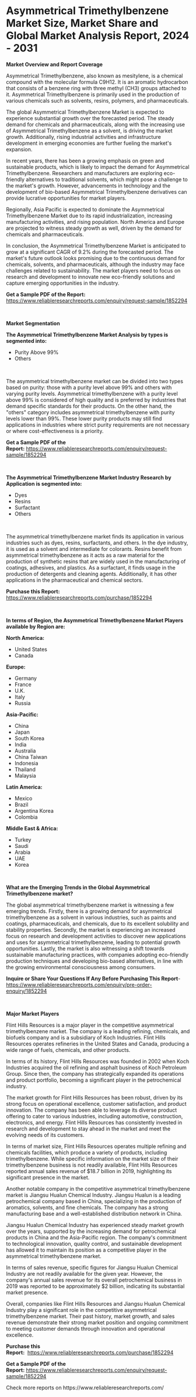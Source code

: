 <p><h1>Asymmetrical Trimethylbenzene Market Size, Market Share and Global Market Analysis Report, 2024 - 2031</h1></p><p><strong>Market Overview and Report Coverage</strong></p>
<p><p>Asymmetrical Trimethylbenzene, also known as mesitylene, is a chemical compound with the molecular formula C9H12. It is an aromatic hydrocarbon that consists of a benzene ring with three methyl (CH3) groups attached to it. Asymmetrical Trimethylbenzene is primarily used in the production of various chemicals such as solvents, resins, polymers, and pharmaceuticals.</p><p>The global Asymmetrical Trimethylbenzene Market is expected to experience substantial growth over the forecasted period. The steady demand for chemicals and pharmaceuticals, along with the increasing use of Asymmetrical Trimethylbenzene as a solvent, is driving the market growth. Additionally, rising industrial activities and infrastructure development in emerging economies are further fueling the market's expansion.</p><p>In recent years, there has been a growing emphasis on green and sustainable products, which is likely to impact the demand for Asymmetrical Trimethylbenzene. Researchers and manufacturers are exploring eco-friendly alternatives to traditional solvents, which might pose a challenge to the market's growth. However, advancements in technology and the development of bio-based Asymmetrical Trimethylbenzene derivatives can provide lucrative opportunities for market players.</p><p>Regionally, Asia Pacific is expected to dominate the Asymmetrical Trimethylbenzene Market due to its rapid industrialization, increasing manufacturing activities, and rising population. North America and Europe are projected to witness steady growth as well, driven by the demand for chemicals and pharmaceuticals.</p><p>In conclusion, the Asymmetrical Trimethylbenzene Market is anticipated to grow at a significant CAGR of 9.2% during the forecasted period. The market's future outlook looks promising due to the continuous demand for chemicals, solvents, and pharmaceuticals, although the industry may face challenges related to sustainability. The market players need to focus on research and development to innovate new eco-friendly solutions and capture emerging opportunities in the industry.</p></p>
<p><strong>Get a Sample PDF of the Report:</strong> <a href="https://www.reliableresearchreports.com/enquiry/request-sample/1852294">https://www.reliableresearchreports.com/enquiry/request-sample/1852294</a></p>
<p>&nbsp;</p>
<p><strong>Market Segmentation</strong></p>
<p><strong>The Asymmetrical Trimethylbenzene Market Analysis by types is segmented into:</strong></p>
<p><ul><li>Purity Above 99%</li><li>Others</li></ul></p>
<p>&nbsp;</p>
<p><p>The asymmetrical trimethylbenzene market can be divided into two types based on purity: those with a purity level above 99% and others with varying purity levels. Asymmetrical trimethylbenzene with a purity level above 99% is considered of high quality and is preferred by industries that demand specific standards for their products. On the other hand, the "others" category includes asymmetrical trimethylbenzene with purity levels lower than 99%. These lower purity products may still find applications in industries where strict purity requirements are not necessary or where cost-effectiveness is a priority.</p></p>
<p><strong>Get a Sample PDF of the Report:</strong>&nbsp;<a href="https://www.reliableresearchreports.com/enquiry/request-sample/1852294">https://www.reliableresearchreports.com/enquiry/request-sample/1852294</a></p>
<p>&nbsp;</p>
<p><strong>The Asymmetrical Trimethylbenzene Market Industry Research by Application is segmented into:</strong></p>
<p><ul><li>Dyes</li><li>Resins</li><li>Surfactant</li><li>Others</li></ul></p>
<p>&nbsp;</p>
<p><p>The asymmetrical trimethylbenzene market finds its application in various industries such as dyes, resins, surfactants, and others. In the dye industry, it is used as a solvent and intermediate for colorants. Resins benefit from asymmetrical trimethylbenzene as it acts as a raw material for the production of synthetic resins that are widely used in the manufacturing of coatings, adhesives, and plastics. As a surfactant, it finds usage in the production of detergents and cleaning agents. Additionally, it has other applications in the pharmaceutical and chemical sectors.</p></p>
<p><strong>Purchase this Report:</strong>&nbsp; <a href="https://www.reliableresearchreports.com/purchase/1852294">https://www.reliableresearchreports.com/purchase/1852294</a></p>
<p>&nbsp;</p>
<p><strong>In terms of Region, the Asymmetrical Trimethylbenzene Market Players available by Region are:</strong></p>
<p>
    <p> <strong> North America: </strong>
        <ul>
            <li>United States</li>
            <li>Canada</li>
        </ul>
        </p> 
    <p> <strong> Europe: </strong>
        <ul>
            <li>Germany</li>
            <li>France</li>
            <li>U.K.</li>
            <li>Italy</li>
            <li>Russia</li>
        </ul>
        </p> 
    <p> <strong> Asia-Pacific: </strong>
        <ul>
            <li>China</li>
            <li>Japan</li>
            <li>South Korea</li>
            <li>India</li>
            <li>Australia</li>
            <li>China Taiwan</li>
            <li>Indonesia</li>
            <li>Thailand</li>
            <li>Malaysia</li>
        </ul>
        </p> 
    <p> <strong> Latin America: </strong>
        <ul>
            <li>Mexico</li>
            <li>Brazil</li>
            <li>Argentina Korea</li>
            <li>Colombia</li>
        </ul>
        </p> 
    <p> <strong> Middle East & Africa: </strong>
        <ul>
            <li>Turkey</li>
            <li>Saudi</li>
            <li>Arabia</li>
            <li>UAE</li>
            <li>Korea</li>
        </ul>
    </p>
    </p>
<p>&nbsp;</p>
<p><strong>What are the Emerging Trends in the Global Asymmetrical Trimethylbenzene market?</strong></p>
<p><p>The global asymmetrical trimethylbenzene market is witnessing a few emerging trends. Firstly, there is a growing demand for asymmetrical trimethylbenzene as a solvent in various industries, such as paints and coatings, pharmaceuticals, and chemicals, due to its excellent solubility and stability properties. Secondly, the market is experiencing an increased focus on research and development activities to discover new applications and uses for asymmetrical trimethylbenzene, leading to potential growth opportunities. Lastly, the market is also witnessing a shift towards sustainable manufacturing practices, with companies adopting eco-friendly production techniques and developing bio-based alternatives, in line with the growing environmental consciousness among consumers.</p></p>
<p><strong>Inquire or Share Your Questions If Any Before Purchasing This Report</strong>- <a href="https://www.reliableresearchreports.com/enquiry/pre-order-enquiry/1852294">https://www.reliableresearchreports.com/enquiry/pre-order-enquiry/1852294</a></p>
<p>&nbsp;</p>
<p><strong>Major Market Players</strong></p>
<p><p>Flint Hills Resources is a major player in the competitive asymmetrical trimethylbenzene market. The company is a leading refining, chemicals, and biofuels company and is a subsidiary of Koch Industries. Flint Hills Resources operates refineries in the United States and Canada, producing a wide range of fuels, chemicals, and other products. </p><p>In terms of its history, Flint Hills Resources was founded in 2002 when Koch Industries acquired the oil refining and asphalt business of Koch Petroleum Group. Since then, the company has strategically expanded its operations and product portfolio, becoming a significant player in the petrochemical industry.</p><p>The market growth for Flint Hills Resources has been robust, driven by its strong focus on operational excellence, customer satisfaction, and product innovation. The company has been able to leverage its diverse product offering to cater to various industries, including automotive, construction, electronics, and energy. Flint Hills Resources has consistently invested in research and development to stay ahead in the market and meet the evolving needs of its customers.</p><p>In terms of market size, Flint Hills Resources operates multiple refining and chemicals facilities, which produce a variety of products, including trimethylbenzene. While specific information on the market size of their trimethylbenzene business is not readily available, Flint Hills Resources reported annual sales revenue of $18.7 billion in 2019, highlighting its significant presence in the market.</p><p>Another notable company in the competitive asymmetrical trimethylbenzene market is Jiangsu Hualun Chemical Industry. Jiangsu Hualun is a leading petrochemical company based in China, specializing in the production of aromatics, solvents, and fine chemicals. The company has a strong manufacturing base and a well-established distribution network in China.</p><p>Jiangsu Hualun Chemical Industry has experienced steady market growth over the years, supported by the increasing demand for petrochemical products in China and the Asia-Pacific region. The company's commitment to technological innovation, quality control, and sustainable development has allowed it to maintain its position as a competitive player in the asymmetrical trimethylbenzene market.</p><p>In terms of sales revenue, specific figures for Jiangsu Hualun Chemical Industry are not readily available for the given year. However, the company's annual sales revenue for its overall petrochemical business in 2019 was reported to be approximately $2 billion, indicating its substantial market presence.</p><p>Overall, companies like Flint Hills Resources and Jiangsu Hualun Chemical Industry play a significant role in the competitive asymmetrical trimethylbenzene market. Their past history, market growth, and sales revenue demonstrate their strong market position and ongoing commitment to meeting customer demands through innovation and operational excellence.</p></p>
<p><strong>Purchase this Report:</strong>&nbsp;&nbsp;<a href="https://www.reliableresearchreports.com/purchase/1852294">https://www.reliableresearchreports.com/purchase/1852294</a></p>
<p></p>
<p><strong>Get a Sample PDF of the Report:</strong>&nbsp;<a href="https://www.reliableresearchreports.com/enquiry/request-sample/1852294">https://www.reliableresearchreports.com/enquiry/request-sample/1852294</a></p>
<p>Check more reports on https://www.reliableresearchreports.com/</p>